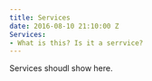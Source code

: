 ```yaml
---
title: Services
date: 2016-08-10 21:10:00 Z
Services:
- What is this? Is it a serrvice?
---
```


Services shoudl show here.
